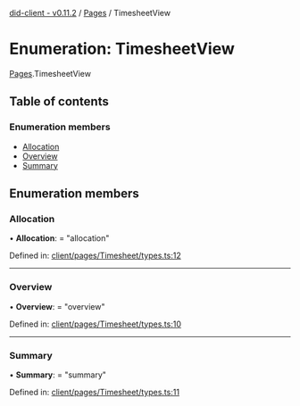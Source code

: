[did-client - v0.11.2](../README.md) / [Pages](../modules/pages.md) / TimesheetView

# Enumeration: TimesheetView

[Pages](../modules/pages.md).TimesheetView

## Table of contents

### Enumeration members

- [Allocation](pages.timesheetview.md#allocation)
- [Overview](pages.timesheetview.md#overview)
- [Summary](pages.timesheetview.md#summary)

## Enumeration members

### Allocation

• **Allocation**: = "allocation"

Defined in: [client/pages/Timesheet/types.ts:12](https://github.com/Puzzlepart/did/blob/dev/client/pages/Timesheet/types.ts#L12)

___

### Overview

• **Overview**: = "overview"

Defined in: [client/pages/Timesheet/types.ts:10](https://github.com/Puzzlepart/did/blob/dev/client/pages/Timesheet/types.ts#L10)

___

### Summary

• **Summary**: = "summary"

Defined in: [client/pages/Timesheet/types.ts:11](https://github.com/Puzzlepart/did/blob/dev/client/pages/Timesheet/types.ts#L11)
